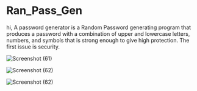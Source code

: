 # Ran_Pass_Gen
hi,
A password generator is a Random Password generating program that produces a password with a combination of upper and lowercase letters, numbers, and symbols that is strong enough to give high protection. The first issue is security.

![Screenshot (61)](https://user-images.githubusercontent.com/71726952/142728059-33b7aa1c-7b64-4eb1-a872-f2dc605fb54e.png)
 
![Screenshot (62)](https://user-images.githubusercontent.com/71726952/142728102-062ec885-5405-4b46-a66e-32d47f0295a2.png)

![Screenshot (62)](https://user-images.githubusercontent.com/71726952/142728110-253227b7-7224-4377-ae56-a6ceb571bd48.png)

